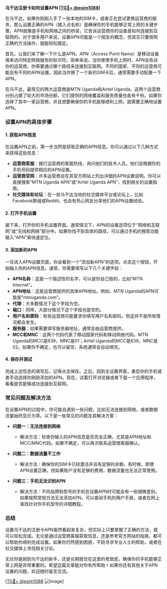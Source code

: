 **乌干达注册卡如何设置APN [[TG💪+ @esim1088](https://t.me/s/esim1088)]**

在乌干达，如果你刚刚入手了一张本地的SIM卡，或者正在尝试更换运营商的服务，那么设置正确的APN（接入点名称）是确保你的手机能够正常上网的关键步骤。APN就像是手机和网络之间的桥梁，它告诉运营商你的设备是如何连接到互联网的。对于很多用户来说，设置APN可能是一个陌生的概念，但其实只要按照正确的方法操作，就能轻松搞定。

首先，让我们来了解一下什么是APN。APN（Access Point Name）是移动设备用来访问特定网络服务的标识符。简单来说，当你使用手机上网时，APN会告诉你的运营商，你需要通过哪个路径来连接到互联网。不同的国家、不同的运营商可能会有不同的APN设置，因此当你换了一个新的SIM卡后，通常需要手动配置一下APN。

在乌干达，最常见的两大运营商是MTN Uganda和Airtel Uganda。这两个运营商分别占据了较大的市场份额，它们提供的网络覆盖和服务质量也各有千秋。如果你选择了其中一家运营商，并且想要确保你的手机能够顺利上网，就需要正确地设置APN。

### 设置APN的具体步骤

#### 1. 获取APN信息

在设置APN之前，第一步当然是获取正确的APN信息。你可以通过以下几种方式来获得这些信息：

- **运营商客服**：拨打运营商的客服热线，询问他们的技术人员。他们会根据你的手机号码提供相应的APN设置。
- **运营商官网**：许多运营商会在其官方网站上列出详细的APN设置说明。你可以直接搜索“MTN Uganda APN”或“Airtel Uganda APN”，找到相关的设置指南。
- **社交媒体和论坛**：在一些乌干达当地的社交媒体平台或论坛上，比如Facebook群组或Reddit，也会有热心网友分享他们的APN设置经验。

#### 2. 打开手机设置

接下来，打开你的手机设置界面。通常情况下，APN的设置选项位于“网络和互联网”或“无线和网络”部分中。如果你找不到具体的路径，可以通过手机的搜索功能输入“APN”来快速定位。

#### 3. 添加新的APN

一旦进入APN设置页面，你会看到一个“添加新APN”的选项。点击这个按钮，开始输入你的APN信息。通常，你需要填写以下几个关键字段：

- **APN名称**：这是一个描述性的名字，可以是你自己取的，比如“MTN Internet”。
- **APN地址**：这是运营商提供的具体APN地址。例如，MTN Uganda的APN可能是“mtnuganda.com”。
- **代理**：大多数情况下这个字段为空。
- **端口**：同样，大部分情况下这个字段也是空的。
- **用户名和密码**：有些运营商可能要求你填写用户名和密码，但这并不是所有情况都会发生。
- **服务器**：如果需要填写服务器地址，通常会由运营商提供。
- **MCC和MNC**：这两个代码代表了移动国家代码和移动网络代码。MTN Uganda的MCC是639，MNC是01；Airtel Uganda的MCC是639，MNC是02。如果你不确定，也可以留空，系统通常会自动填充。

#### 4. 保存并测试

完成上述信息的填写后，记得点击保存。之后，回到主设置界面，重启你的手机或者手动选择你刚刚添加的APN。现在，试着打开浏览器或者下载一个应用程序，看看是否能够成功连接到互联网。

### 常见问题及解决方法

在设置APN的过程中，你可能会遇到一些问题，比如无法连接到网络，或者数据流量始终显示为零。以下是一些常见的问题及其解决方案：

- **问题一：无法连接到网络**
  - 解决方法：检查你输入的APN信息是否完全正确，尤其是APN地址和MCC/MNC代码。如果不确定，可以再次联系运营商客服确认。
  
- **问题二：数据流量不工作**
  - 解决方法：确保你的SIM卡已经激活并且有足够的余额。有时候，即使APN设置正确，但如果账户没有足够的费用，数据流量也无法正常使用。

- **问题三：手机无法识别APN**
  - 解决方法：不同品牌和型号的手机在设置APN时可能会有一些细微差别。如果按照常规方法无法添加APN，可以查阅手机的用户手册，或者在网上查找针对你手机型号的详细教程。

### 总结

设置乌干达的注册卡APN虽然看起来复杂，但实际上只要掌握了正确的方法，就可以轻松完成。无论是通过运营商客服获取信息，还是参考官方网站的指南，都可以帮助你顺利完成设置。如果你仍然感到困惑，不妨寻求专业人士的帮助，或者在社交媒体上寻找相关讨论。

无论你是刚到乌干达的新手，还是长期居住在这里的老居民，确保你的手机能够正常上网是非常重要的。希望这篇文章能对你有所帮助！如果你还有其他关于APN设置的问题，欢迎随时留言交流。

[[TG💪+ @esim1088](https://t.me/s/esim1088) ![Image](https://i.postimg.cc/4NQfJmqS/Snipaste-2025-05-13-00-14-12.png)]